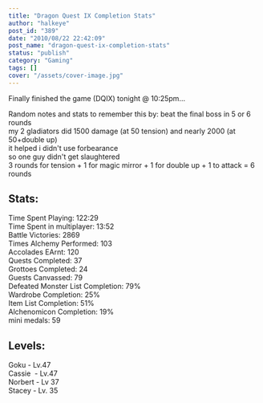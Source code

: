 ```yaml
---
title: "Dragon Quest IX Completion Stats"
author: "halkeye"
post_id: "389"
date: "2010/08/22 22:42:09"
post_name: "dragon-quest-ix-completion-stats"
status: "publish"
category: "Gaming"
tags: []
cover: "/assets/cover-image.jpg"
---
```


Finally finished the game (DQIX) tonight @ 10:25pm...

Random notes and stats to remember this by:
beat the final boss in 5 or 6 rounds  
my 2 gladiators did 1500 damage (at 50 tension) and nearly 2000 (at 50+double up)  
it helped i didn't use forbearance  
so one guy didn't get slaughtered  
3 rounds for tension + 1 for magic mirror + 1 for double up + 1 to attack = 6 rounds  

## Stats:

Time Spent Playing: 122:29  
Time Spent in multiplayer: 13:52  
Battle Victories: 2869  
Times Alchemy Performed: 103  
Accolades EArnt: 120  
Quests Completed: 37  
Grottoes Completed: 24  
Guests Canvassed: 79  
Defeated Monster List Completion: 79%  
Wardrobe Completion: 25%  
Item List Completion: 51%  
Alchenomicon Completion: 19%  
mini medals: 59  

## Levels:

Goku - Lv.47  
Cassie  - Lv.47  
Norbert - Lv 37  
Stacey - Lv. 35  
